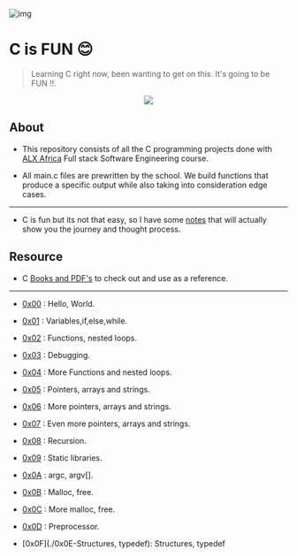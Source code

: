 ![img](https://assets.imaginablefutures.com/media/images/ALX_Logo.max-200x150.png)


# C is FUN 😊



>Learning C right now, been wanting to get on this. It's going to be FUN !!.



<p align="center">

  <img src="https://i.postimg.cc/rprHShJ1/C-compilation-process.gif" />

</p>



## About



- This repository consists of all the C programming projects done with [ALX Africa](https://www.alxafrica.com/) Full stack Software Engineering course.

- All main.c files are prewritten by the school. We build functions that produce a specific output while also taking into consideration edge cases.



---



- C is fun but its not that easy, so I have some [notes](./notes.md) that will actually show you the journey and thought process.



## Resource



- C [Books and PDF's](./references) to check out and use as a reference.



---



- [0x00](./0x00-hello_world) : Hello, World.

- [0x01](./0x01-variables_if_else_while) : Variables,if,else,while.

- [0x02](./0x02-functions_nested_loops) : Functions, nested loops.

- [0x03](./0x03-debugging) : Debugging.

- [0x04](./0x04-more_functions_nested_loops) : More Functions and nested loops.

- [0x05](./0x05-pointers_arrays_strings) : Pointers, arrays and strings.

- [0x06](./0x06-pointers_arrays_strings) : More pointers, arrays and strings.

- [0x07](./0x07-pointers_arrays_strings) : Even more pointers, arrays and strings.

- [0x08](./0x08-recursion) : Recursion.

- [0x09](./0x09-static_libraries) : Static libraries.

- [0x0A](./0x0A-argc_argv) : argc, argv[].

- [0x0B](./0x0B-malloc_free) : Malloc, free.

- [0x0C](./0x0C-more_malloc_free) : More malloc, free.

- [0x0D](./0x0D-preprocessor) : Preprocessor.

- [0x0F](./0x0E-Structures, typedef): Structures, typedef


